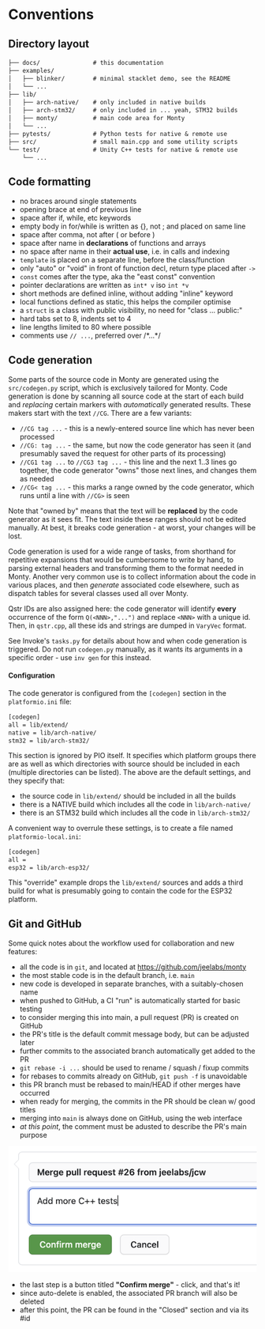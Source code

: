 # Conventions

## Directory layout
```
├── docs/               # this documentation
├── examples/
│   ├── blinker/        # minimal stacklet demo, see the README
│   └── ...
├── lib/
│   ├── arch-native/    # only included in native builds
│   ├── arch-stm32/     # only included in ... yeah, STM32 builds
│   ├── monty/          # main code area for Monty
│   └── ...
├── pytests/            # Python tests for native & remote use
├── src/                # small main.cpp and some utility scripts
└── test/               # Unity C++ tests for native & remote use
    └── ...
```

[MPY]: https://micropython.org/

## Code formatting

* no braces around single statements
* opening brace at end of previous line
* space after if, while, etc keywords
* empty body in for/while is written as {}, not ; and placed on same line
* space after comma, not after ( or before )
* space after name in **declarations** of functions and arrays
* no space after name in their **actual use**, i.e. in calls and indexing
* `template` is placed on a separate line, before the class/function
* only "auto" or "void" in front of function decl, return type placed after `->`
* `const` comes after the type, aka the "east const" convention
* pointer declarations are written as `int* v` iso `int *v`
* short methods are defined inline, without adding "inline" keyword
* local functions defined as static, this helps the compiler optimise
* a `struct` is a class with public visibility, no need for "class ... public:"
* hard tabs set to 8, indents set to 4
* line lengths limited to 80 where possible
* comments use `// ...`, preferred over /\*...\*/

## Code generation

Some parts of the source code in Monty are generated using the `src/codegen.py`
script, which is exclusively tailored for Monty.  Code generation is done by
scanning all source code at the start of each build and _replacing_ certain
markers with _automatically_ generated results. These makers start with the text
`//CG`. There are a few variants:

* `//CG tag ...` - this is a newly-entered source line which has never been
  processed
* `//CG: tag ...` - the same, but now the code generator has seen it (and
  presumably saved the request for other parts of its processing)
* `//CG1 tag ...` to `//CG3 tag ...` - this line and the next 1..3 lines go
  together, the code generator "owns" those next lines, and changes them as
  needed
* `//CG< tag ...` - this marks a range owned by the code generator, which runs
  until a line with `//CG>` is seen

Note that "owned by" means that the text will be **replaced** by the code
generator as it sees fit. The text inside these ranges should not be edited
manually. At best, it breaks code generation - at worst, your changes will be
lost.

Code generation is used for a wide range of tasks, from shorthand for repetitive
expansions that would be cumbersome to write by hand, to parsing external
headers and transforming them to the format needed in Monty. Another very common
use is to collect information about the code in various places, and then
_generate_ associated code elsewhere, such as dispatch tables for several
classes used all over Monty.

Qstr IDs are also assigned here: the code generator will identify **every**
occurrence of the form `Q(<NNN>,"...")` and replace `<NNN>` with a unique id.
Then, in `qstr.cpp`, all these ids and strings are dumped in `VaryVec` format.

See Invoke's `tasks.py` for details about how and when code generation is
triggered. Do not run `codegen.py` manually, as it wants its arguments in a
specific order - use `inv gen` for this instead.

#### Configuration

The code generator is configured from the `[codegen]` section in the
`platformio.ini` file:

```
[codegen]
all = lib/extend/
native = lib/arch-native/
stm32 = lib/arch-stm32/
```

This section is ignored by PIO itself. It specifies which platform groups
there are as well as which directories with source should be included in each
(multiple directories can be listed). The above are the default settings, and
they specify that:

* the source code in `lib/extend/` should be included in all the builds
* there is a NATIVE build which includes all the code in `lib/arch-native/`
* there is an STM32 build which includes all the code in `lib/arch-stm32/`

A convenient way to overrule these settings, is to create a file named
`platformio-local.ini`:

```
[codegen]
all =
esp32 = lib/arch-esp32/
```

This "override" example drops the `lib/extend/` sources and adds a third build
for what is presumably going to contain the code for the ESP32 platform.

## Git and GitHub

Some quick notes about the workflow used for collaboration and new features:

* all the code is in `git`, and located at <https://github.com/jeelabs/monty>
* the most stable code is in the default branch, i.e. `main`
* new code is developed in separate branches, with a suitably-chosen name
* when pushed to GitHub, a CI "run" is automatically started for basic testing
* to consider merging this into main, a pull request (PR) is created on GitHub
* the PR's title is the default commit message body, but can be adjusted later
* further commits to the associated branch automatically get added to the PR
* `git rebase -i ...` should be used to rename / squash / fixup commits
* for rebases to commits already on GitHub, `git push -f` is unavoidable
* this PR branch must be rebased to main/HEAD if other merges have occurred
* when ready for merging, the commits in the PR should be clean w/ good titles
* merging into `main` is always done on GitHub, using the web interface
* _at this point_, the comment must be adusted to describe the PR's main purpose

![](github-commit.png ':size=50%x')

* the last step is a button titled **"Confirm merge"** - click, and that's it!
* since auto-delete is enabled, the associated PR branch will also be deleted
* after this point, the PR can be found in the "Closed" section and via its #id
